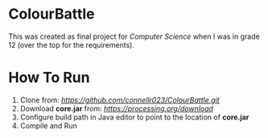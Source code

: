 # ColourBattle
 
This was created as final project for *Computer Science* when I was in grade 12 (over the top for the requirements).


# How To Run
1. Clone from: *https://github.com/connellr023/ColourBattle.git*
2. Download **core.jar** from: *https://processing.org/download*
3. Configure build path in Java editor to point to the location of **core.jar**
4. Compile and Run


